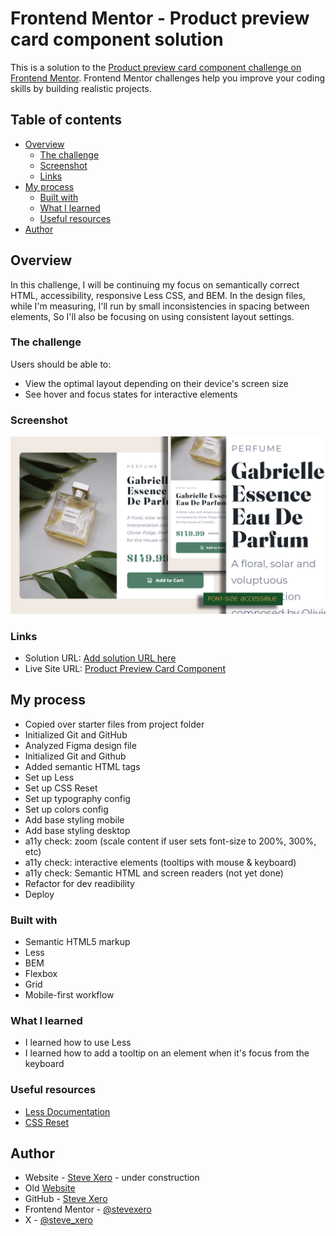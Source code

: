 # Frontend Mentor - Product preview card component solution

This is a solution to the [Product preview card component challenge on Frontend Mentor](https://www.frontendmentor.io/challenges/product-preview-card-component-GO7UmttRfa). Frontend Mentor challenges help you improve your coding skills by building realistic projects.

## Table of contents

- [Overview](#overview)
  - [The challenge](#the-challenge)
  - [Screenshot](#screenshot)
  - [Links](#links)
- [My process](#my-process)
  - [Built with](#built-with)
  - [What I learned](#what-i-learned)
  - [Useful resources](#useful-resources)
- [Author](#author)

## Overview

In this challenge, I will be continuing my focus on semantically correct HTML, accessibility, responsive Less CSS, and BEM. In the design files, while I'm measuring, I'll run by small inconsistencies in spacing between elements, So I'll also be focusing on using consistent layout settings.

### The challenge

Users should be able to:

- View the optimal layout depending on their device's screen size
- See hover and focus states for interactive elements

### Screenshot

![Screen Shot](./images/pcss.png)

### Links

- Solution URL: [Add solution URL here](https://your-solution-url.com)
- Live Site URL: [Product Preview Card Component](https://productpreviewcardfem.netlify.app)

## My process

- Copied over starter files from project folder
- Initialized Git and GitHub
- Analyzed Figma design file
- Initialized Git and Github
- Added semantic HTML tags
- Set up Less
- Set up CSS Reset
- Set up typography config
- Set up colors config
- Add base styling mobile
- Add base styling desktop
- a11y check: zoom (scale content if user sets font-size to 200%, 300%, etc)
- a11y check: interactive elements (tooltips with mouse & keyboard)
- a11y check: Semantic HTML and screen readers (not yet done)
- Refactor for dev readibility
- Deploy

### Built with

- Semantic HTML5 markup
- Less
- BEM
- Flexbox
- Grid
- Mobile-first workflow

### What I learned

- I learned how to use Less
- I learned how to add a tooltip on an element when it's focus from the keyboard

### Useful resources

- [Less Documentation](https://lesscss.org/)
- [CSS Reset](https://www.joshwcomeau.com/css/custom-css-reset/)

## Author

- Website - [Steve Xero](https://www.stevexero.com) - under construction
- Old [Website](https://www.steven-woodward.com)
- GitHub - [Steve Xero](https://www.github.com/stevexero)
- Frontend Mentor - [@stevexero](https://www.frontendmentor.io/profile/stevexero)
- X - [@steve_xero](https://www.twitter.com/steve_xero)
